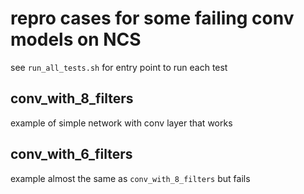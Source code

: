 # repro cases for some failing conv models on NCS

see `run_all_tests.sh` for entry point to run each test

## conv_with_8_filters

example of simple network with conv layer that works

## conv_with_6_filters

example almost the same as `conv_with_8_filters` but fails
